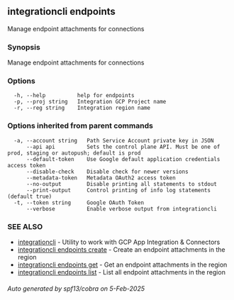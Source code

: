 ## integrationcli endpoints

Manage endpoint attachments for connections

### Synopsis

Manage endpoint attachments for connections

### Options

```
  -h, --help          help for endpoints
  -p, --proj string   Integration GCP Project name
  -r, --reg string    Integration region name
```

### Options inherited from parent commands

```
  -a, --account string   Path Service Account private key in JSON
      --api api          Sets the control plane API. Must be one of prod, staging or autopush; default is prod
      --default-token    Use Google default application credentials access token
      --disable-check    Disable check for newer versions
      --metadata-token   Metadata OAuth2 access token
      --no-output        Disable printing all statements to stdout
      --print-output     Control printing of info log statements (default true)
  -t, --token string     Google OAuth Token
      --verbose          Enable verbose output from integrationcli
```

### SEE ALSO

* [integrationcli](integrationcli.md)	 - Utility to work with GCP App Integration & Connectors
* [integrationcli endpoints create](integrationcli_endpoints_create.md)	 - Create an endpoint attachments in the region
* [integrationcli endpoints get](integrationcli_endpoints_get.md)	 - Get an endpoint attachments in the region
* [integrationcli endpoints list](integrationcli_endpoints_list.md)	 - List all endpoint attachments in the region

###### Auto generated by spf13/cobra on 5-Feb-2025
